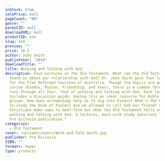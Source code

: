 ```yaml
---
inStock: true
salePrice: null
pageCount: "69"
genre: ""
parentID: null
downloadURL: null
productID: 434
slug: 434
preview: ""
price: 10.5
author: John Smith
publishYear: "2016"
downloadTitle: ""
title: Walking and Talking with God
description: Four Lectures on the Old Testament. What can the Old Testament
  teach us about our relationship with God? Dr. John Smith gave four lectures
  for the Free Reformed Churches of Australia. Though the topics are quite
  varied (Exodus, Psalms, Friendship, and Vows), there is a common thread that
  runs through all four, that of walking and talking with God. Each lecture
  includes a discussion guide, making this an ideal resource for Bible study
  groups. How does archaeology help us to dig into Exodus? What's the best way
  to study the book of Psalms? Are we allowed to call God our friend? Should
  Christians make vows to God? Find out what the Old Testament tells us about
  walking and talking with God. 4 lectures, each with study questions *This is a
  Pro Ecclesia publication.*
categories:
  - Old Testament
cover: /uploads/covers/Walk-and-Talk_Smith.jpg
publisher: Pro Ecclesia
ISBN: ""
formats: Paper
type: products
---
```

